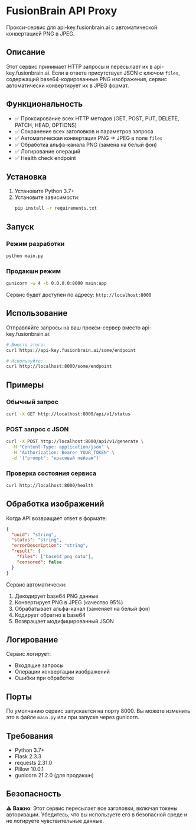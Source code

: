 # FusionBrain API Proxy

Прокси-сервис для api-key.fusionbrain.ai с автоматической конвертацией PNG в JPEG.

## Описание

Этот сервис принимает HTTP запросы и пересылает их в api-key.fusionbrain.ai. Если в ответе присутствует JSON с ключом `files`, содержащий base64-кодированные PNG изображения, сервис автоматически конвертирует их в JPEG формат.

## Функциональность

- ✅ Проксирование всех HTTP методов (GET, POST, PUT, DELETE, PATCH, HEAD, OPTIONS)
- ✅ Сохранение всех заголовков и параметров запроса
- ✅ Автоматическая конвертация PNG → JPEG в поле `files`
- ✅ Обработка альфа-канала PNG (замена на белый фон)
- ✅ Логирование операций
- ✅ Health check endpoint

## Установка

1. Установите Python 3.7+
2. Установите зависимости:
   ```bash
   pip install -r requirements.txt
   ```

## Запуск

### Режим разработки
```bash
python main.py
```

### Продакшн режим
```bash
gunicorn -w 4 -b 0.0.0.0:8000 main:app
```

Сервис будет доступен по адресу: `http://localhost:8000`

## Использование

Отправляйте запросы на ваш прокси-сервер вместо api-key.fusionbrain.ai:

```bash
# Вместо этого:
curl https://api-key.fusionbrain.ai/some/endpoint

# Используйте:
curl http://localhost:8000/some/endpoint
```

## Примеры

### Обычный запрос
```bash
curl -X GET http://localhost:8000/api/v1/status
```

### POST запрос с JSON
```bash
curl -X POST http://localhost:8000/api/v1/generate \
  -H "Content-Type: application/json" \
  -H "Authorization: Bearer YOUR_TOKEN" \
  -d '{"prompt": "красивый пейзаж"}'
```

### Проверка состояния сервиса
```bash
curl http://localhost:8000/health
```

## Обработка изображений

Когда API возвращает ответ в формате:
```json
{
  "uuid": "string",
  "status": "string", 
  "errorDescription": "string",
  "result": {
    "files": ["base64_png_data"],
    "censored": false
  }
}
```

Сервис автоматически:
1. Декодирует base64 PNG данные
2. Конвертирует PNG в JPEG (качество 95%)
3. Обрабатывает альфа-канал (заменяет на белый фон)
4. Кодирует обратно в base64
5. Возвращает модифицированный JSON

## Логирование

Сервис логирует:
- Входящие запросы
- Операции конвертации изображений
- Ошибки при обработке

## Порты

По умолчанию сервис запускается на порту 8000. Вы можете изменить это в файле `main.py` или при запуске через gunicorn.

## Требования

- Python 3.7+
- Flask 2.3.3
- requests 2.31.0
- Pillow 10.0.1
- gunicorn 21.2.0 (для продакшн)

## Безопасность

⚠️ **Важно**: Этот сервис пересылает все заголовки, включая токены авторизации. Убедитесь, что вы используете его в безопасной среде и не логируете чувствительные данные. 